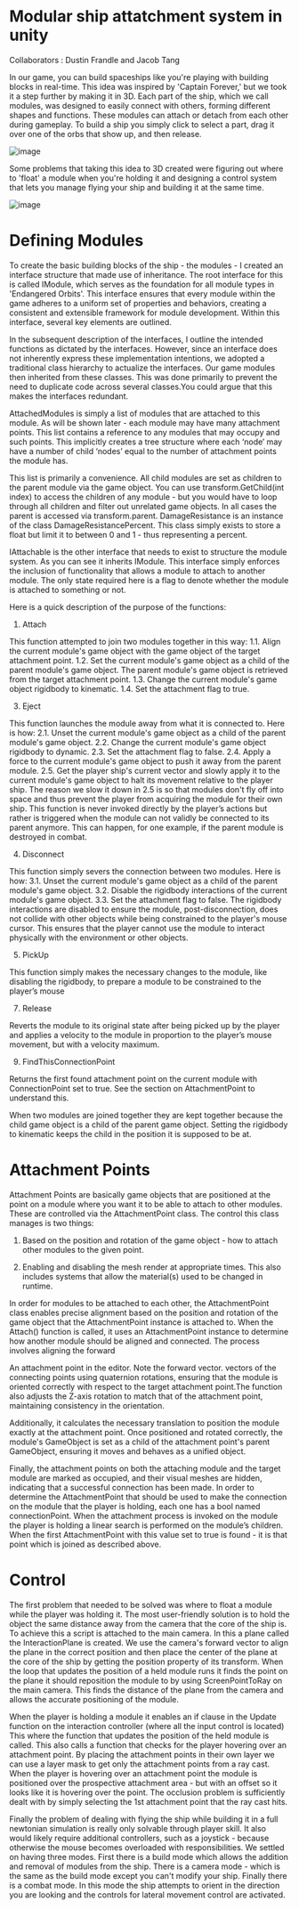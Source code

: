 # Modular ship attatchment system in unity

Collaborators : Dustin Frandle and Jacob Tang

In our game, you can build spaceships like you're playing with building blocks in real-time. This idea was inspired by 'Captain Forever,' but we took it a step further by making it in 3D. Each part of the ship, which we call modules, was designed to easily connect with others, forming different shapes and functions. These modules can attach or detach from each other during gameplay. To build a ship you simply click to select a part, drag it over one of the orbs that show up, and then release.

![image](https://github.com/Jacob19999/unity_spacecship_attachment_system/assets/26366586/1f8ff830-37e5-4d70-8e24-1032b0050f4c)

Some problems that taking this idea to 3D created were figuring out where to 'float' a module when you're holding it and designing a control system that lets you manage flying your ship and building it at the same time.

![image](https://github.com/Jacob19999/unity_spacecship_attachment_system/assets/26366586/3ef9026b-7772-4960-9eaa-13e7a28b0a48)

# Defining Modules

To create the basic building blocks of the ship - the modules - I created an interface structure that made use of inheritance. The root interface for this is called IModule, which serves as the foundation for all module types in 'Endangered Orbits'. This interface ensures that every module within the game adheres to a uniform set of properties and behaviors, creating a consistent and extensible framework for module development. Within this interface, several key elements are outlined.

In the subsequent description of the interfaces, I outline the intended functions as dictated by the interfaces. However, since an interface does not inherently express these implementation intentions, we adopted a traditional class hierarchy to actualize the interfaces. Our game modules then inherited from these classes. This was done primarily to prevent the need to duplicate code across several classes.You could argue that this makes the interfaces redundant.

AttachedModules is simply a list of modules that are attached to this module. As will be shown later - each module may have many attachment points. This list contains a reference to any modules that may occupy and such points. This implicitly creates a tree structure where each ‘node’ may have a number of child ‘nodes’ equal to the number of attachment points the module has. 

This list is primarily a convenience. All child modules are set as children to the parent module via the game object. You can use transform.GetChild(int index) to access the children of any module - but you would have to loop through all children and filter out unrelated game objects. In all cases the parent is accessed via transform.parent. 
DamageResistance is an instance of the class DamageResistancePercent. This class simply exists to store a float but limit it to between 0 and 1 - thus representing a percent.

IAttachable is the other interface that needs to exist to structure the module system. As you can see it inherits IModule. This interface simply enforces the inclusion of functionality that allows a module to attach to another module. The only state required here is a flag to denote whether the module is attached to something or not. 

Here is a quick description of the purpose of the functions:

1.	Attach
   
This function attempted to join two modules together in this way:
1.1.	Align the current module's game object with the game object of the target attachment point.
1.2.	Set the current module's game object as a child of the parent module's game object. The parent module's game object is retrieved from the target attachment point.
1.3.	Change the current module's game object rigidbody to kinematic.
1.4.	Set the attachment flag to true.

3.	Eject
   
This function launches the module away from what it is connected to. Here is how:
2.1.	Unset the current module's game object as a child of the parent module's game object.
2.2.	Change the current module's game object rigidbody to dynamic.
2.3.	Set the attachment flag to false.
2.4.	Apply a force to the current module's game object to push it away from the parent module.
2.5.	Get the player ship's current vector and slowly apply it to the current module's game object to halt its movement relative to the player ship.
The reason we slow it down in 2.5 is so that modules don't fly off into space and thus prevent the player from acquiring the module for their own ship. This function is never invoked directly by the player’s actions but rather is triggered when the module can not validly be connected to its parent anymore. This can happen, for one example, if the parent module is destroyed in combat.

4.	Disconnect
   
This function simply severs the connection between two modules. Here is how:
3.1.	Unset the current module's game object as a child of the parent module's game object.
3.2.	Disable the rigidbody interactions of the current module's game object.
3.3.	Set the attachment flag to false.
The rigidbody interactions are disabled to ensure the module, post-disconnection, does not collide with other objects while being constrained to the player's mouse cursor. This ensures that the player cannot use the module to interact physically with the environment or other objects.

5.	PickUp
   
This function simply makes the necessary changes to the module, like disabling the rigidbody, to prepare a module to be constrained to the player’s mouse

7.	Release
   
Reverts the module to its original state after being picked up by the player and applies a velocity to the module in proportion to the player’s mouse movement, but with a velocity maximum.

9.	FindThisConnectionPoint
    
Returns the first found attachment point on the current module with ConnectionPoint set to true. See the section on AttachmentPoint to understand this.

When two modules are joined together they are kept together because the child game object is a child of the parent game object. Setting the rigidbody to kinematic keeps the child in the position it is supposed to be at.

# Attachment Points

Attachment Points are basically game objects that are positioned at the point on a module where you want it to be able to attach to other modules. These are controlled via the AttachmentPoint class. The control this class manages is two things:

1.	Based on the position and rotation of the game object - how to attach other modules to the given point.
   
3.	Enabling and disabling the mesh render at appropriate times. This also includes systems that allow the material(s) used to be changed in runtime.

In order for modules to be attached to each other, the AttachmentPoint class enables 
precise alignment based on the position and rotation of the game object that the AttachmentPoint instance is attached to. When the Attach() function is called, it uses an AttachmentPoint instance to determine how another module should be aligned and connected. The process involves aligning the forward 	 

An attachment point in the editor. Note the forward vector.
vectors of the connecting points using quaternion rotations, ensuring that the module is oriented correctly with respect to the target attachment point.The function also adjusts the Z-axis rotation to match that of the attachment point, maintaining consistency in the orientation. 

Additionally, it calculates the necessary translation to position the module exactly at the attachment point. Once positioned and rotated correctly, the module's GameObject is set as a child of the attachment point's parent GameObject, ensuring it moves and behaves as a unified object.

Finally, the attachment points on both the attaching module and the target module are marked as occupied, and their visual meshes are hidden, indicating that a successful connection has been made.
In order to determine the AttachmentPoint that should be used to make the connection on the module that the player is holding, each one has a bool named connectionPoint. When the attachment process is invoked on the module the player is holding a linear search is performed on the module’s children. When the first AttachmentPoint with this value set to true is found - it is that point which is joined as described above.

# Control

The first problem that needed to be solved was where to float a module while the player was holding it. The most user-friendly solution is to hold the object the same distance away from the camera that the core of the ship is. To achieve this a script is attached to the main camera. In this a plane called the InteractionPlane is created. We use the camera's forward vector to align the plane in the correct position and then place the center of the plane at the core of the ship by getting the position property of its transform. When the loop that updates the position of a held module runs it finds the point on the plane it should reposition the module to by using ScreenPointToRay on the main camera. This finds the distance of the plane from the camera and allows the accurate positioning of the module.

When the player is holding a module it enables an if clause in the Update function on the interaction controller (where all the input control is located) This where the function that updates the position of the held module is called. This also calls a function that checks for the player hovering over an attachment point. By placing the attachment points in their own layer we can use a layer mask to get only the attachment points from a ray cast. When the player is hovering over an attachment point the module is positioned over the prospective attachment area - but with an offset so it looks like it is hovering over the point. The occlusion problem is sufficiently dealt with by simply selecting the 1st attachment point that the ray cast hits.

Finally the problem of dealing with flying the ship while building it in a full newtonian simulation is really only solvable through player skill. It also would likely require additional controllers, such as a joystick - because otherwise the mouse becomes overloaded with responsibilities. We settled on having three modes. First there is a build mode which allows the addition and removal of modules from the ship. There is a camera mode - which is the same as the build mode except you can't modify your ship. Finally there is a combat mode. In this mode the ship attempts to orient in the direction you are looking and the controls for lateral movement control are activated.

